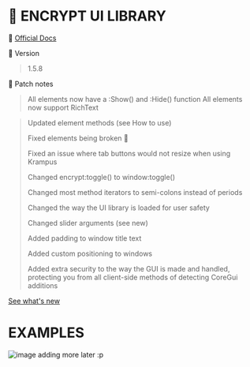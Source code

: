 # 🔺 ENCRYPT UI LIBRARY
🎯 [Official Docs](https://dooms-scripts.gitbook.io/encrypt-docs)

🎯 Version
> 1.5.8

🎯 Patch notes
> All elements now have a :Show() and :Hide() function
> All elements now support RichText

> Updated element methods (see How to use)
> 
> Fixed elements being broken 🐛
> 
> Fixed an issue where tab buttons would not resize when using Krampus
> 
> Changed encrypt:toggle() to window:toggle()
> 
> Changed most method iterators to semi-colons instead of periods
> 
> Changed the way the UI library is loaded for user safety
> 
> Changed slider arguments (see new)
> 
> Added padding to window title text
> 
> Added custom positioning to windows
> 
> Added extra security to the way the GUI is made and handled, protecting you from all client-side methods of detecting CoreGui additions

[See what's new](https://dooms-scripts.gitbook.io/encrypt-docs#version-and-patch-notes)

# EXAMPLES
![image](https://github.com/dooms-scripts/ui-libraries/assets/140380232/ba0884a0-135a-41ff-a38f-11dcc473adc3)
adding more later :p
